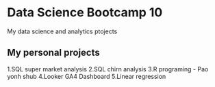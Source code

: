 # Data Science Bootcamp 10
My data science and analytics ptojects

## My personal projects

1.SQL super market analysis
2.SQL chirn analysis
3.R programing - Pao yonh shub
4.Looker GA4 Dashboard
5.Linear regression
